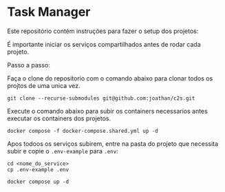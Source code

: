 # Task Manager

Este repositório contém instruções para fazer o setup dos projetos:

É importante iniciar os serviços compartilhados antes de rodar cada projeto.

Passo a passo:

Faça o clone do repositorio com o comando abaixo para clonar todos os projtos de uma unica vez.
```
git clone --recurse-submodules git@github.com:joathan/c2s.git
```

Execute o comando abaixo para subir os containers necessarios antes executar os containers dos projetos.

```shell
docker compose -f docker-compose.shared.yml up -d
```

Apos todoos os serviços subirem, entre na pasta do projeto que necessita subir e copie o `.env-example` para `.env`:

```shell
cd <nome_do_service>
cp .env-example .env
```

```shell
docker compose up -d
```
